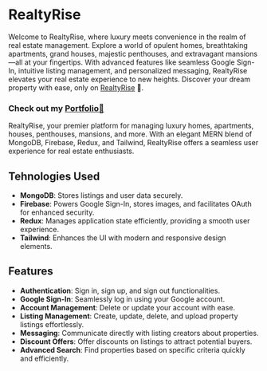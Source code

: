 # RealtyRise

Welcome to RealtyRise, where luxury meets convenience in the realm of real estate management. Explore a world of opulent homes, breathtaking apartments, grand houses, majestic penthouses, and extravagant mansions—all at your fingertips. With advanced features like seamless Google Sign-In, intuitive listing management, and personalized messaging, RealtyRise elevates your real estate experience to new heights. Discover your dream property with ease, only on [RealtyRise](https://realtyrise.onrender.com) 🏡.

### Check out my [Portfolio💜](https://aaliyahm-portfolio.netlify.app/) 

RealtyRise, your premier platform for managing luxury homes, apartments, houses, penthouses, mansions, and more. With an elegant MERN blend of MongoDB, Firebase, Redux, and Tailwind, RealtyRise offers a seamless user experience for real estate enthusiasts.

## Tehnologies Used

- **MongoDB**: Stores listings and user data securely.
- **Firebase**: Powers Google Sign-In, stores images, and facilitates OAuth for enhanced security.
- **Redux**: Manages application state efficiently, providing a smooth user experience.
- **Tailwind**: Enhances the UI with modern and responsive design elements.

## Features

- **Authentication**: Sign in, sign up, and sign out functionalities.
- **Google Sign-In**: Seamlessly log in using your Google account.
- **Account Management**: Delete or update your account with ease.
- **Listing Management**: Create, update, delete, and upload property listings effortlessly.
- **Messaging**: Communicate directly with listing creators about properties.
- **Discount Offers**: Offer discounts on listings to attract potential buyers.
- **Advanced Search**: Find properties based on specific criteria quickly and efficiently.
